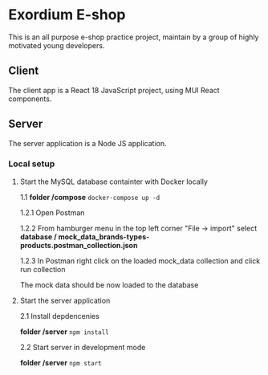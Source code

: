 # Exordium E-shop
This is an all purpose e-shop practice project, maintain by a group of highly motivated young developers.

## Client
The client app is a React 18 JavaScript project, using MUI React components.

## Server 
The server application is a Node JS application.

### Local setup
1. Start the MySQL database containter with Docker locally
  
    1.1 **folder /compose**  ```docker-compose up -d```

    1.2.1 Open Postman
    
    1.2.2 From hamburger menu in the top left corner "File -> import" select **database / mock_data_brands-types-products.postman_collection.json**
    
    1.2.3 In Postman right click on the loaded mock_data collection and click run collection
    
    The mock data should be now loaded to the database


2. Start the server application
    
    2.1 Install depdencenies
    
    **folder /server**  ```npm install```

    2.2 Start server in development mode
    
    **folder /server**  ```npm start``` 



